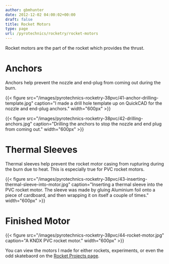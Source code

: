 ```yaml
---
author: gbmhunter
date: 2012-12-02 04:00:02+00:00
draft: false
title: Rocket Motors
type: page
url: /pyrotechnics/rocketry/rocket-motors
---
```


Rocket motors are the part of the rocket which provides the thrust.


# Anchors


Anchors help prevent the nozzle and end-plug from coming out during the burn.

{{< figure src="/images/pyrotechnics-rocketry-38pvc/41-anchor-drilling-template.jpg" caption="I made a drill hole template up on QuickCAD for the nozzle and end-plug anchors."  width="600px" >}}

{{< figure src="/images/pyrotechnics-rocketry-38pvc/42-drilling-anchors.jpg" caption="Drilling the anchors to stop the nozzle and end plug from coming out."  width="600px" >}}


# Thermal Sleeves


Thermal sleeves help prevent the rocket motor casing from rupturing during the burn due to heat. This is especially true for PVC rocket motors.

{{< figure src="/images/pyrotechnics-rocketry-38pvc/43-inserting-thermal-sleeve-into-motor.jpg" caption="Inserting a thermal sleeve into the PVC rocket motor. The sleeve was made by gluing Aluminium foil onto a piece of cardboard, and then wrapping it on itself a couple of times."  width="600px" >}}


# Finished Motor


{{< figure src="/images/pyrotechnics-rocketry-38pvc/44-rocket-motor.jpg" caption="A KNDX PVC rocket motor."  width="600px" >}}

You can view the motors I made for either rockets, experiments, or even the odd skatebaord on the [Rocket Projects page](/pyrotechnics/rocketry/projects).

